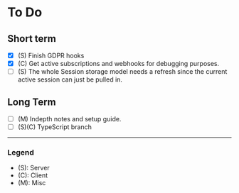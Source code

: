 # To Do

## Short term

- [x] (S) Finish GDPR hooks
- [x] (C) Get active subscriptions and webhooks for debugging purposes.
- [ ] (S) The whole Session storage model needs a refresh since the current active session can just be pulled in.

## Long Term

- [ ] (M) Indepth notes and setup guide.
- [ ] (S)(C) TypeScript branch

---

### Legend

- (S): Server
- (C): Client
- (M): Misc
